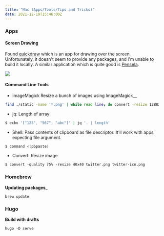 ```yaml
---
title: "Mac (Apps/Tools/Tips and Tricks)"
date: 2021-12-19T15:46:00Z
---
```


### Apps

#### Screen Drawing

Found [quickdraw](https://github.com/maxchuquimia/quickdraw) which is an app for drawing over the screen.
Unfortunately, it doesn't seem to provide any packages, and I'm unable to build it locally.
A similar application which is quite good is [Pensela](https://github.com/weiameili/Pensela).

![](/images/2021/12/pensela.png)

#### Command Line Tools

* ImageMagick Resize a bunch of images using ImageMagick__

```bash
find ./static -name '*.png' | while read line; do convert -resize 1280x1280 $line $line; done
```

* jq: Length of array

```sh
$ echo '["123", "567", "abc"]' | jq '. | length'
```

* Shell: Pass contents of clipboard as file descriptor. It'll work with apps expecting file argument.

```sh
$ command <(pbpaste)
```

* Convert: Resize image

```
$ convert -quality 75% -resize 40x40 twitter.png twitter-icn.png
```

### Homebrew

__Updating packages___
```shell
brew update
```

### Hugo

__Build with drafts__
```shell
hugo -D serve
```


